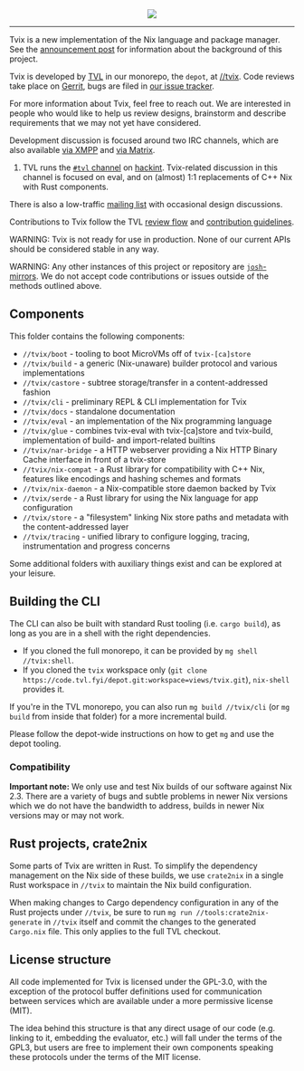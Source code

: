<div align="center">
  <img src="https://tvix.dev/logo.webp">
</div>

-----------------

Tvix is a new implementation of the Nix language and package manager. See the
[announcement post][post-1] for information about the background of this
project.

Tvix is developed by [TVL][tvl] in our monorepo, the `depot`, at
[//tvix][tvix-src]. Code reviews take place on [Gerrit][tvix-gerrit], bugs are
filed in [our issue tracker][b].

For more information about Tvix, feel free to reach out. We are interested in
people who would like to help us review designs, brainstorm and describe
requirements that we may not yet have considered.

Development discussion is focused around two IRC channels, which are also
available [via XMPP][hackint-xmpp] and [via Matrix][hackint-matrix].

1. TVL runs the [`#tvl` channel][tvl-getting-in-touch] on [hackint][].
   Tvix-related discussion in this channel is focused on eval, and on (almost)
   1:1 replacements of C++ Nix with Rust components.

There is also a low-traffic [mailing list][] with occasional design discussions.

Contributions to Tvix follow the TVL [review flow][review-docs] and
[contribution guidelines][contributing].

[post-1]: https://tvl.fyi/blog/rewriting-nix
[tvl]: https://tvl.fyi
[tvix-src]: https://code.tvl.fyi/tree/tvix/
[tvix-gerrit]: https://cl.tvl.fyi/q/path:%255Etvix.*
[b]: https://b.tvl.fyi
[tvl-getting-in-touch]: https://tvl.fyi/#getting-in-touch
[mailing list]: https://inbox.tvl.su
[review-docs]: https://code.tvl.fyi/about/docs/REVIEWS.md
[contributing]: https://code.tvl.fyi/about/docs/CONTRIBUTING.md
[hackint]: https://hackint.org/
[hackint-xmpp]: https://hackint.org/transport/xmpp
[hackint-matrix]: https://hackint.org/transport/matrix

WARNING: Tvix is not ready for use in production. None of our current APIs
should be considered stable in any way.

WARNING: Any other instances of this project or repository are
[`josh`-mirrors][josh]. We do not accept code contributions or issues outside of
the methods outlined above.

[josh]: https://github.com/josh-project/josh

## Components

This folder contains the following components:

* `//tvix/boot` - tooling to boot MicroVMs off of `tvix-[ca]store`
* `//tvix/build` - a generic (Nix-unaware) builder protocol and various implementations
* `//tvix/castore` - subtree storage/transfer in a content-addressed fashion
* `//tvix/cli` - preliminary REPL & CLI implementation for Tvix
* `//tvix/docs` - standalone documentation
* `//tvix/eval` - an implementation of the Nix programming language
* `//tvix/glue` - combines tvix-eval with tvix-[ca]store and tvix-build, implementation of build- and import-related builtins
* `//tvix/nar-bridge` - a HTTP webserver providing a Nix HTTP Binary Cache interface in front of a tvix-store
* `//tvix/nix-compat` - a Rust library for compatibility with C++ Nix, features like encodings and hashing schemes and formats
* `//tvix/nix-daemon` - a Nix-compatible store daemon backed by Tvix
* `//tvix/serde` - a Rust library for using the Nix language for app configuration
* `//tvix/store` - a "filesystem" linking Nix store paths and metadata with the content-addressed layer
* `//tvix/tracing` - unified library to configure logging, tracing, instrumentation and progress concerns

Some additional folders with auxiliary things exist and can be explored at your
leisure.

## Building the CLI

The CLI can also be built with standard Rust tooling (i.e. `cargo build`),
as long as you are in a shell with the right dependencies.

 - If you cloned the full monorepo, it can be provided by
   `mg shell //tvix:shell`.
 - If you cloned the `tvix` workspace only
   (`git clone https://code.tvl.fyi/depot.git:workspace=views/tvix.git`),
   `nix-shell` provides it.

If you're in the TVL monorepo, you can also run `mg build //tvix/cli`
(or `mg build` from inside that folder) for a more incremental build.

Please follow the depot-wide instructions on how to get `mg` and use the depot
tooling.

### Compatibility
**Important note:** We only use and test Nix builds of our software
against Nix 2.3. There are a variety of bugs and subtle problems in
newer Nix versions which we do not have the bandwidth to address,
builds in newer Nix versions may or may not work.

## Rust projects, crate2nix

Some parts of Tvix are written in Rust. To simplify the dependency
management on the Nix side of these builds, we use `crate2nix` in a
single Rust workspace in `//tvix` to maintain the Nix build
configuration.

When making changes to Cargo dependency configuration in any of the
Rust projects under `//tvix`, be sure to run
`mg run //tools:crate2nix-generate` in `//tvix` itself and commit the changes
to the generated `Cargo.nix` file. This only applies to the full TVL checkout.

## License structure

All code implemented for Tvix is licensed under the GPL-3.0, with the
exception of the protocol buffer definitions used for communication
between services which are available under a more permissive license
(MIT).

The idea behind this structure is that any direct usage of our code
(e.g. linking to it, embedding the evaluator, etc.) will fall under
the terms of the GPL3, but users are free to implement their own
components speaking these protocols under the terms of the MIT
license.
